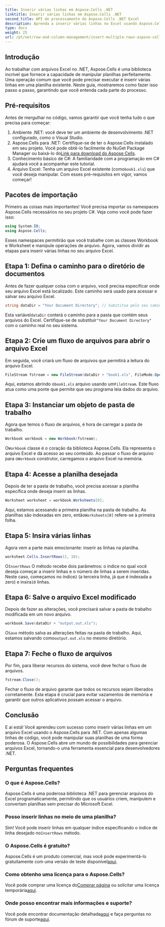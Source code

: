 ```yaml
---
title: Inserir várias linhas em Aspose.Cells .NET
linktitle: Inserir várias linhas em Aspose.Cells .NET
second_title: API de processamento do Aspose.Cells .NET Excel
description: Aprenda a inserir várias linhas no Excel usando Aspose.Cells para .NET. Siga nosso tutorial detalhado para manipulação de dados sem interrupções.
type: docs
weight: 25
url: /pt/net/row-and-column-management/insert-multiple-rows-aspose-cells/
---
```

## Introdução
Ao trabalhar com arquivos Excel no .NET, Aspose.Cells é uma biblioteca incrível que fornece a capacidade de manipular planilhas perfeitamente. Uma operação comum que você pode precisar executar é inserir várias linhas em uma planilha existente. Neste guia, mostraremos como fazer isso passo a passo, garantindo que você entenda cada parte do processo.
## Pré-requisitos
Antes de mergulhar no código, vamos garantir que você tenha tudo o que precisa para começar:
1. Ambiente .NET: você deve ter um ambiente de desenvolvimento .NET configurado, como o Visual Studio.
2.  Aspose.Cells para .NET: Certifique-se de ter o Aspose.Cells instalado em seu projeto. Você pode obtê-lo facilmente do NuGet Package Manager ou baixá-lo do[Link para download do Aspose Cells](https://releases.aspose.com/cells/net/).
3. Conhecimento básico de C#: A familiaridade com a programação em C# ajudará você a acompanhar este tutorial.
4.  Arquivo Excel: Tenha um arquivo Excel existente (como`book1.xls`) que você deseja manipular. 
Com esses pré-requisitos em vigor, vamos começar!
## Pacotes de importação
Primeiro as coisas mais importantes! Você precisa importar os namespaces Aspose.Cells necessários no seu projeto C#. Veja como você pode fazer isso:
```csharp
using System.IO;
using Aspose.Cells;
```
Esses namespaces permitirão que você trabalhe com as classes Workbook e Worksheet e manipule operações de arquivo. Agora, vamos dividir as etapas para inserir várias linhas no seu arquivo Excel.
## Etapa 1: Defina o caminho para o diretório de documentos
Antes de fazer qualquer coisa com o arquivo, você precisa especificar onde seu arquivo Excel está localizado. Este caminho será usado para acessar e salvar seu arquivo Excel.
```csharp
string dataDir = "Your Document Directory"; // Substitua pelo seu caminho atual
```
 Esta variável`dataDir` conterá o caminho para a pasta que contém seus arquivos do Excel. Certifique-se de substituir`"Your Document Directory"` com o caminho real no seu sistema.
## Etapa 2: Crie um fluxo de arquivos para abrir o arquivo Excel
Em seguida, você criará um fluxo de arquivos que permitirá a leitura do arquivo Excel.
```csharp
FileStream fstream = new FileStream(dataDir + "book1.xls", FileMode.Open);
```
 Aqui, estamos abrindo o`book1.xls` arquivo usando um`FileStream`. Este fluxo atua como uma ponte que permite que seu programa leia dados do arquivo.
## Etapa 3: Instanciar um objeto de pasta de trabalho
Agora que temos o fluxo de arquivos, é hora de carregar a pasta de trabalho.
```csharp
Workbook workbook = new Workbook(fstream);
```
 O`Workbook` classe é o coração da biblioteca Aspose.Cells. Ela representa o arquivo Excel e dá acesso ao seu conteúdo. Ao passar o fluxo de arquivo para o`Workbook` construtor, carregamos o arquivo Excel na memória.
## Etapa 4: Acesse a planilha desejada
Depois de ter a pasta de trabalho, você precisa acessar a planilha específica onde deseja inserir as linhas.
```csharp
Worksheet worksheet = workbook.Worksheets[0];
```
 Aqui, estamos acessando a primeira planilha na pasta de trabalho. As planilhas são indexadas em zero, então`Worksheets[0]` refere-se à primeira folha.
## Etapa 5: Insira várias linhas
Agora vem a parte mais emocionante: inserir as linhas na planilha.
```csharp
worksheet.Cells.InsertRows(2, 10);
```
 O`InsertRows` O método recebe dois parâmetros: o índice no qual você deseja começar a inserir linhas e o número de linhas a serem inseridas. Neste caso, começamos no índice`2` (a terceira linha, já que é indexada a zero) e insira`10` linhas.
## Etapa 6: Salve o arquivo Excel modificado
Depois de fazer as alterações, você precisará salvar a pasta de trabalho modificada em um novo arquivo.
```csharp
workbook.Save(dataDir + "output.out.xls");
```
 O`Save` método salva as alterações feitas na pasta de trabalho. Aqui, estamos salvando como`output.out.xls` no mesmo diretório. 
## Etapa 7: Feche o fluxo de arquivos
Por fim, para liberar recursos do sistema, você deve fechar o fluxo de arquivos.
```csharp
fstream.Close();
```
Fechar o fluxo de arquivo garante que todos os recursos sejam liberados corretamente. Esta etapa é crucial para evitar vazamentos de memória e garantir que outros aplicativos possam acessar o arquivo.
## Conclusão
E aí está! Você aprendeu com sucesso como inserir várias linhas em um arquivo Excel usando o Aspose.Cells para .NET. Com apenas algumas linhas de código, você pode manipular suas planilhas de uma forma poderosa. O Aspose.Cells abre um mundo de possibilidades para gerenciar arquivos Excel, tornando-o uma ferramenta essencial para desenvolvedores .NET.
## Perguntas frequentes
### O que é Aspose.Cells?
Aspose.Cells é uma poderosa biblioteca .NET para gerenciar arquivos do Excel programaticamente, permitindo que os usuários criem, manipulem e convertam planilhas sem precisar do Microsoft Excel.
### Posso inserir linhas no meio de uma planilha?
 Sim! Você pode inserir linhas em qualquer índice especificando o índice de linha desejado no`InsertRows` método.
### O Aspose.Cells é gratuito?
Aspose.Cells é um produto comercial, mas você pode experimentá-lo gratuitamente com uma versão de teste disponível[aqui](https://releases.aspose.com/).
### Como obtenho uma licença para o Aspose.Cells?
 Você pode comprar uma licença do[Comprar página](https://purchase.aspose.com/buy) ou solicitar uma licença temporária[aqui](https://purchase.aspose.com/temporary-license/).
### Onde posso encontrar mais informações e suporte?
 Você pode encontrar documentação detalhada[aqui](https://reference.aspose.com/cells/net/) e faça perguntas no fórum de suporte[aqui](https://forum.aspose.com/c/cells/9).